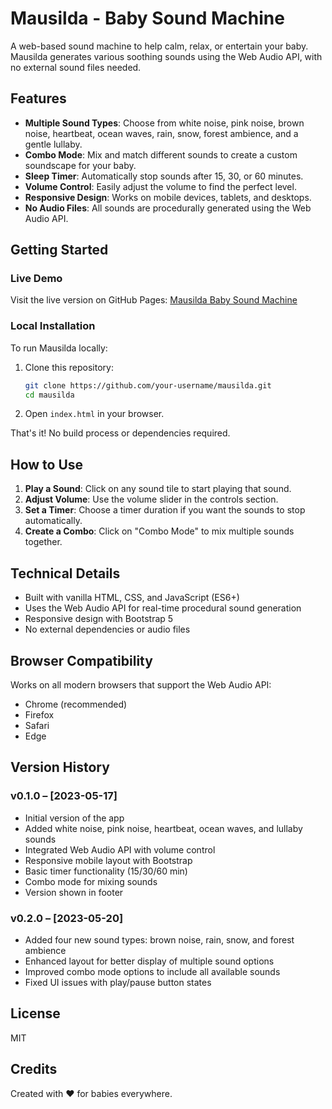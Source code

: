 # Mausilda - Baby Sound Machine

A web-based sound machine to help calm, relax, or entertain your baby. Mausilda generates various soothing sounds using the Web Audio API, with no external sound files needed.

## Features

- **Multiple Sound Types**: Choose from white noise, pink noise, brown noise, heartbeat, ocean waves, rain, snow, forest ambience, and a gentle lullaby.
- **Combo Mode**: Mix and match different sounds to create a custom soundscape for your baby.
- **Sleep Timer**: Automatically stop sounds after 15, 30, or 60 minutes.
- **Volume Control**: Easily adjust the volume to find the perfect level.
- **Responsive Design**: Works on mobile devices, tablets, and desktops.
- **No Audio Files**: All sounds are procedurally generated using the Web Audio API.

## Getting Started

### Live Demo

Visit the live version on GitHub Pages: [Mausilda Baby Sound Machine](https://your-username.github.io/mausilda/)

### Local Installation

To run Mausilda locally:

1. Clone this repository:
   ```bash
   git clone https://github.com/your-username/mausilda.git
   cd mausilda
   ```

2. Open `index.html` in your browser.

That's it! No build process or dependencies required.

## How to Use

1. **Play a Sound**: Click on any sound tile to start playing that sound.
2. **Adjust Volume**: Use the volume slider in the controls section.
3. **Set a Timer**: Choose a timer duration if you want the sounds to stop automatically.
4. **Create a Combo**: Click on "Combo Mode" to mix multiple sounds together.

## Technical Details

- Built with vanilla HTML, CSS, and JavaScript (ES6+)
- Uses the Web Audio API for real-time procedural sound generation
- Responsive design with Bootstrap 5
- No external dependencies or audio files

## Browser Compatibility

Works on all modern browsers that support the Web Audio API:
- Chrome (recommended)
- Firefox
- Safari
- Edge

## Version History

### v0.1.0 – [2023-05-17]
- Initial version of the app
- Added white noise, pink noise, heartbeat, ocean waves, and lullaby sounds
- Integrated Web Audio API with volume control
- Responsive mobile layout with Bootstrap
- Basic timer functionality (15/30/60 min)
- Combo mode for mixing sounds
- Version shown in footer

### v0.2.0 – [2023-05-20]
- Added four new sound types: brown noise, rain, snow, and forest ambience
- Enhanced layout for better display of multiple sound options
- Improved combo mode options to include all available sounds
- Fixed UI issues with play/pause button states

## License

MIT

## Credits

Created with ❤️ for babies everywhere. 
